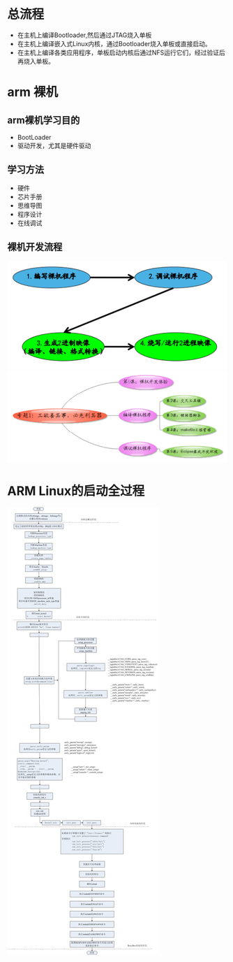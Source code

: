 # 总流程
- 在主机上编译Bootloader,然后通过JTAG烧入单板
- 在主机上编译嵌入式Linux内核，通过Bootloader烧入单板或直接启动。
- 在主机上编译各类应用程序，单板启动内核后通过NFS运行它们，经过验证后再烧入单板。

# arm 裸机
## arm裸机学习目的
- BootLoader
- 驱动开发，尤其是硬件驱动

## 学习方法
- 硬件
- 芯片手册
- 思维导图
- 程序设计
- 在线调试

## 裸机开发流程  
![](../photo/Pasted%20image%2020230421100823.png)
![](../photo/Pasted%20image%2020230421100919.png)

# ARM Linux的启动全过程
![](../photo/Pasted%20image%2020230424190444.png)
